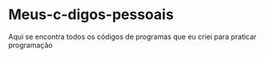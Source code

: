 # Meus-c-digos-pessoais
Aqui se encontra todos os códigos de programas que eu criei para praticar programação
